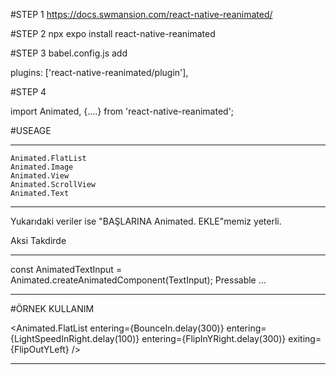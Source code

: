 #STEP 1
  https://docs.swmansion.com/react-native-reanimated/


#STEP 2
  npx expo install react-native-reanimated


#STEP 3
 babel.config.js add

  plugins: ['react-native-reanimated/plugin'],


#STEP 4

  import Animated, {....} from 'react-native-reanimated';


#USEAGE  

-------------------
    Animated.FlatList
    Animated.Image
    Animated.View
    Animated.ScrollView
    Animated.Text
  -------------------
  Yukarıdaki veriler ise "BAŞLARINA Animated. EKLE"memiz yeterli.


  Aksi Takdirde

  -------------------
  const AnimatedTextInput = Animated.createAnimatedComponent(TextInput);
                                                             Pressable
                                                             ...
                                                             
  -------------------

  #ÖRNEK KULLANIM 

   <Animated.FlatList entering={BounceIn.delay(300)}
                      entering={LightSpeedInRight.delay(100)}
                      entering={FlipInYRight.delay(300)} 
                      exiting={FlipOutYLeft}
                    />
                    
  -------------------
                    
  
